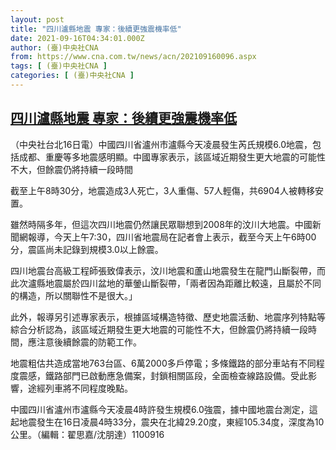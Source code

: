 ```yaml
---
layout: post
title: "四川瀘縣地震 專家：後續更強震機率低"
date: 2021-09-16T04:34:01.000Z
author: (臺)中央社CNA
from: https://www.cna.com.tw/news/acn/202109160096.aspx
tags: [ (臺)中央社CNA ]
categories: [ (臺)中央社CNA ]
---
```

<!--1631766841000-->
[四川瀘縣地震 專家：後續更強震機率低](https://www.cna.com.tw/news/acn/202109160096.aspx)
------

<div>
<div></div><div class="paragraph"><p>（中央社台北16日電）中國四川省瀘州市瀘縣今天凌晨發生芮氏規模6.0地震，包括成都、重慶等多地震感明顯。中國專家表示，該區域近期發生更大地震的可能性不大，但餘震仍將持續一段時間</p><p>截至上午8時30分，地震造成3人死亡，3人重傷、57人輕傷，共6904人被轉移安置。</p><p>雖然時隔多年，但這次四川地震仍然讓民眾聯想到2008年的汶川大地震。中國新聞網報導，今天上午7:30，四川省地震局在記者會上表示，截至今天上午6時00分，震區尚未記錄到規模3.0以上餘震。</p><p>四川地震台高級工程師張致偉表示，汶川地震和蘆山地震發生在龍門山斷裂帶，而此次瀘縣地震屬於四川盆地的華鎣山斷裂帶，「兩者因為距離比較遠，且屬於不同的構造，所以關聯性不是很大。」</p><p>此外，報導另引述專家表示，根據區域構造特徵、歷史地震活動、地震序列特點等綜合分析認為，該區域近期發生更大地震的可能性不大，但餘震仍將持續一段時間，應注意後續餘震的防範工作。    </p><p>地震粗估共造成當地763台區、6萬2000多戶停電；多條鐵路的部分車站有不同程度震感，鐵路部門已啟動應急備案，封鎖相關區段，全面檢查線路設備。受此影響，途經列車將不同程度晚點。</p><p>中國四川省瀘州市瀘縣今天凌晨4時許發生規模6.0強震，據中國地震台測定，這起地震發生在16日凌晨4時33分，震央在北緯29.20度，東經105.34度，深度為10公里。（編輯：翟思嘉/沈朋達）1100916</p></div>
</div>
